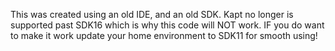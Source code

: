 This was created using an old IDE, and an old SDK. Kapt no longer is supported past SDK16 which is why this code will NOT work. IF you do want to make it work update your home environment to SDK11 for smooth using!
